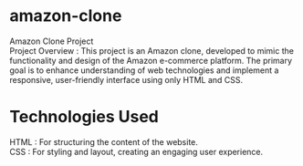 # amazon-clone
Amazon Clone Project<br>
Project Overview : This project is an Amazon clone, developed to mimic the functionality and design of the Amazon e-commerce platform. The primary goal is to enhance understanding of web technologies and implement a responsive, user-friendly interface using only HTML and CSS.
# Technologies Used
HTML : For structuring the content of the website.<br>
CSS : For styling and layout, creating an engaging user experience.
